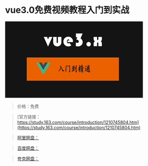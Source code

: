# vue3.0免费视频教程入门到实战

![img](../../../assets/study163/free/68479323b6294f229c1755b398cc24c8.png)

> 价格：免费

> [官方链接：https://study.163.com/course/introduction/1210745804.htm](https://study.163.com/course/introduction/1210745804.htm)

> [阿里网盘：]()

> [百度网盘：]()

> [夸克网盘：]()
